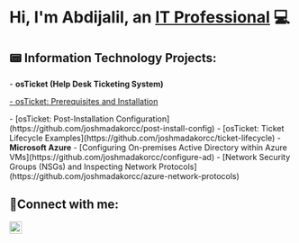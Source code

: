<h1>Hi, I'm Abdijalil, an <a href="https://linkedin.com/in/abdijalilimam">IT Professional</a> 💻</h1>
<h2>📟 Information Technology Projects:</h2>
- <b>osTicket (Help Desk Ticketing System)</b>
 <p> <a href="https://github.com/abdijalilimam/osTicket-Prereqs"> - osTicket: Prerequisites and Installation </a> </p>
  - [osTicket: Post-Installation Configuration](https://github.com/joshmadakorcc/post-install-config)
  - [osTicket: Ticket Lifecycle Examples](https://github.com/joshmadakorcc/ticket-lifecycle)
- <b>Microsoft Azure</b>
  - [Configuring On-premises Active Directory within Azure VMs](https://github.com/joshmadakorcc/configure-ad)
  - [Network Security Groups (NSGs) and Inspecting Network Protocols](https://github.com/joshmadakorcc/azure-network-protocols)
  
<h2>📱Connect with me:</h2>

[<img align="left" alt="Josh | LinkedIn" width="22px" src="https://cdn.jsdelivr.net/npm/simple-icons@v3/icons/linkedin.svg" />][linkedin]

[linkedin]: https://linkedin.com/in/Josh
